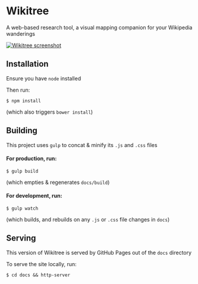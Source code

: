 Wikitree
===========
A web-based research tool, a visual mapping companion for your Wikipedia wanderings

[![Wikitree screenshot](http://i.imgur.com/16H2cSY.png)](https://wikitree.website/)

## Installation

Ensure you have `node` installed

Then run:
```
$ npm install
```
(which also triggers `bower install`)

## Building

This project uses `gulp` to concat & minify its `.js` and `.css` files

#### For production, run:
```
$ gulp build
```
(which empties & regenerates `docs/build`)

#### For development, run:
```
$ gulp watch
```
(which builds, and rebuilds on any `.js` or `.css` file changes in `docs`)

## Serving

This version of Wikitree is served by GitHub Pages out of the `docs` directory

To serve the site locally, run:
```
$ cd docs && http-server
```
